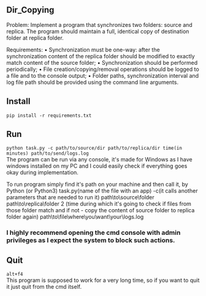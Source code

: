 ## Dir_Copying

Problem:
Implement a program that synchronizes two folders: source and replica. The program should maintain a full, identical copy of destination folder at replica folder.

Requirements:
•	Synchronization must be one-way: after the synchronization content of the replica folder should be modified to exactly match content of the source folder;
•	Synchronization should be performed periodically;
•	File creation/copying/removal operations should be logged to a file and to the console output;
•	Folder paths, synchronization interval and log file path should be provided using the command line arguments.
## Install
`pip install -r requirements.txt`
## Run
`python task.py -c path/to/source/dir path/to/replica/dir time(in minutes) path/to/send/logs.log`   
The program can be run via any console, it's made for Windows as I have windows installed on my PC and I could easily check if everything goes okay during implementation.

To run program simply find it's path on your machine and then call it, by Python (or Python3) task.py(name of the file with an app) -c(it calls another parameters that are needed to run it) path\to\source\folder path\to\replica\folder 2 (time during which it's going to check if files from those folder match and if not - copy the content of source folder to replica folder again) path\to\file\where\you\want\your\logs.log

### I highly recommend opening the cmd console with admin privileges as I expect the system to block such actions.

## Quit
`alt+f4`   
This program is supposed to work for a very long time, so if you want to quit it just quit from the cmd itself.

